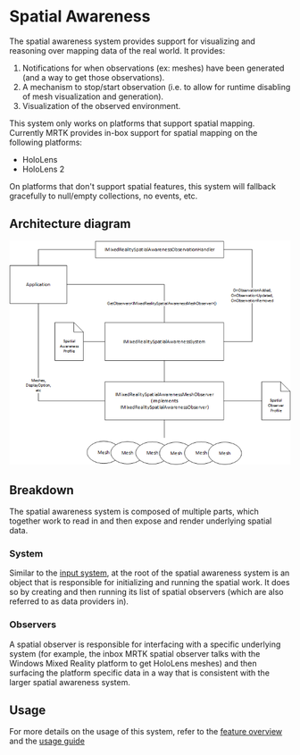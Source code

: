 # Spatial Awareness

The spatial awareness system provides support for visualizing and reasoning over mapping data of the real
world. It provides:

1. Notifications for when observations (ex: meshes) have been generated (and a way to get those observations).
2. A mechanism to stop/start observation (i.e. to allow for runtime disabling of mesh visualization and generation).
3. Visualization of the observed environment.

This system only works on platforms that support spatial mapping. Currently MRTK provides in-box support
for spatial mapping on the following platforms:

- HoloLens
- HoloLens 2

On platforms that don't support spatial features, this system will fallback gracefully to null/empty
collections, no events, etc.

## Architecture diagram

![](../Images/SpatialAwareness/SpatialAwarenessSystemArchitecture.png)

## Breakdown

The spatial awareness system is composed of multiple parts, which together work to read in and then
expose and render underlying spatial data.

### System

Similar to the [input system](InputSystem/Terminology.md), at the root of the spatial awareness system
is an object that is responsible for initializing and running the spatial work. It does so by creating
and then running its list of spatial observers (which are also referred to as data providers in).

### Observers

A spatial observer is responsible for interfacing with a specific underlying system (for example, the
inbox MRTK spatial observer talks with the Windows Mixed Reality platform to get HoloLens meshes) and
then surfacing the platform specific data in a way that is consistent with the larger spatial awareness
system.

## Usage

For more details on the usage of this system, refer to the
[feature overview](../SpatialAwareness/SpatialAwarenessGettingStarted.md) and the
[usage guide](../SpatialAwareness/UsageGuide.md)
